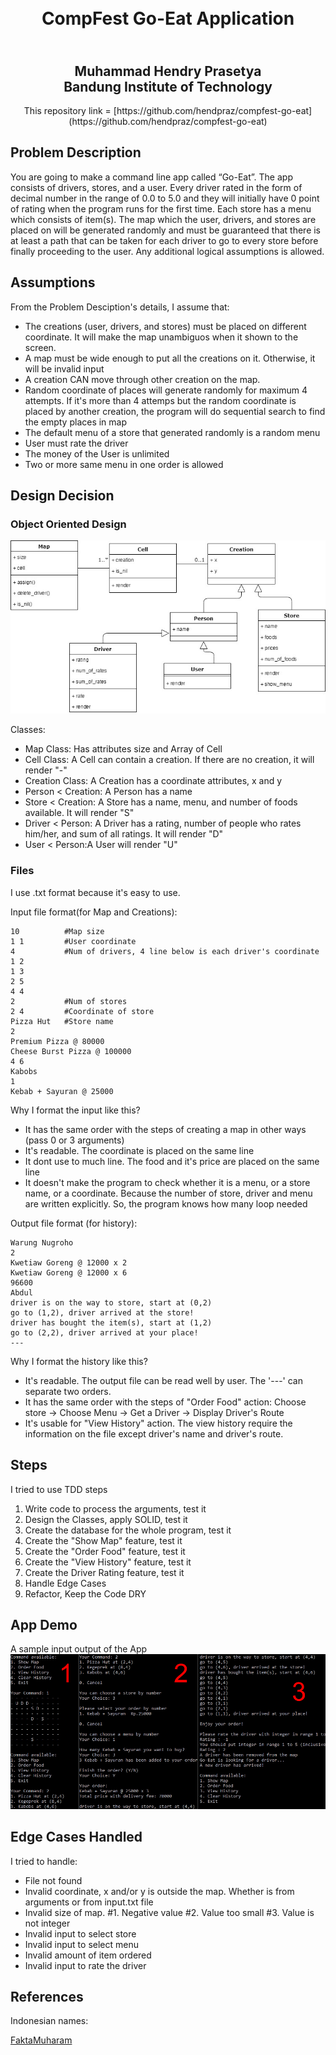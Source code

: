 <h1 align="center">
  <br>
  CompFest Go-Eat Application
  <br>
</h1>

<h2 align="center">
  <br>
  Muhammad Hendry Prasetya
  <br>
  Bandung Institute of Technology
  <br>
</h2>

<p align = center> This repository link = [https://github.com/hendpraz/compfest-go-eat](https://github.com/hendpraz/compfest-go-eat) <p>

## Problem Description

You are going to make a command line app called “Go-Eat”. The app consists of drivers, stores, and a user. Every driver rated in the form of decimal number in the range of 0.0 to 5.0 and they will initially have 0 point of rating when the program runs for the first time. Each store has a menu which consists of item(s). The map which the user, drivers, and stores are placed on will be generated randomly and must be guaranteed that there is at least a path that can be taken for each driver to go to every store before finally proceeding to the user. Any additional logical assumptions is allowed.

## Assumptions

From the Problem Desciption's details, I assume that:
- The creations (user, drivers, and stores) must be placed on different coordinate. It will make the map unambiguos when it shown to the screen.
- A map must be wide enough to put all the creations on it. Otherwise, it will be invalid input
- A creation CAN move through other creation on the map.
- Random coordinate of places will generate randomly for maximum 4 attempts. If it's more than 4 attemps but the random coordinate is placed by another creation, the program will do sequential search to find the empty places in map
- The default menu of a store that generated randomly is a random menu
- User must rate the driver
- The money of the User is unlimited
- Two or more same menu in one order is allowed

## Design Decision

### Object Oriented Design

![diagram](img/diagram.jpg)

Classes:
- Map Class: Has attributes size and Array of Cell
- Cell Class: A Cell can contain a creation. If there are no creation, it will render "-"
- Creation Class: A Creation has a coordinate attributes, x and y
- Person < Creation: A Person has a name
- Store < Creation: A Store has a name, menu, and number of foods available. It will render "S"
- Driver < Person: A Driver has a rating, number of people who rates him/her, and sum of all ratings. It will render "D"
- User < Person:A User will render "U"

### Files

I use .txt format because it's easy to use.

Input file format(for Map and Creations):
```
10          #Map size
1 1         #User coordinate
4           #Num of drivers, 4 line below is each driver's coordinate
1 2
1 3
2 5
4 4
2           #Num of stores
2 4         #Coordinate of store
Pizza Hut   #Store name
2
Premium Pizza @ 80000
Cheese Burst Pizza @ 100000
4 6
Kabobs
1
Kebab + Sayuran @ 25000
```

Why I format the input like this?
- It has the same order with the steps of creating a map in other ways (pass 0 or 3 arguments)
- It's readable. The coordinate is placed on the same line
- It dont use to much line. The food and it's price are placed on the same line
- It doesn't make the program to check whether it is a menu, or a store name, or a coordinate. Because the number of store, driver and menu are written explicitly. So, the program knows how many loop needed

Output file format (for history):
```
Warung Nugroho
2
Kwetiaw Goreng @ 12000 x 2
Kwetiaw Goreng @ 12000 x 6
96600
Abdul
driver is on the way to store, start at (0,2)
go to (1,2), driver arrived at the store!
driver has bought the item(s), start at (1,2)
go to (2,2), driver arrived at your place!
---
```

Why I format the history like this?
- It's readable. The output file can be read well by user. The '---' can separate two orders.
- It has the same order with the steps of "Order Food" action: Choose store -> Choose Menu -> Get a Driver -> Display Driver's Route
- It's usable for "View History" action. The view history require the information on the file except driver's name and driver's route.

## Steps

I tried to use TDD steps 
1. Write code to process the arguments, test it
2. Design the Classes, apply SOLID, test it
3. Create the database for the whole program, test it
4. Create the "Show Map" feature, test it
5. Create the "Order Food" feature, test it
6. Create the "View History" feature, test it
7. Create the Driver Rating feature, test it
8. Handle Edge Cases
9. Refactor, Keep the Code DRY

## App Demo

A sample input output of the App
![demo](img/demo.jpg)

## Edge Cases Handled

I tried to handle:
- File not found
- Invalid coordinate, x and/or y is outside the map. Whether is from arguments or from input.txt file
- Invalid size of map. #1. Negative value #2. Value too small #3. Value is not integer
- Invalid input to select store
- Invalid input to select menu
- Invalid amount of item ordered
- Invalid input to rate the driver

## References

Indonesian names:

[FaktaMuharam](http://faktamuharam.blogspot.com/2012/11/top-1000-nama-populer-di-indonesia.html)